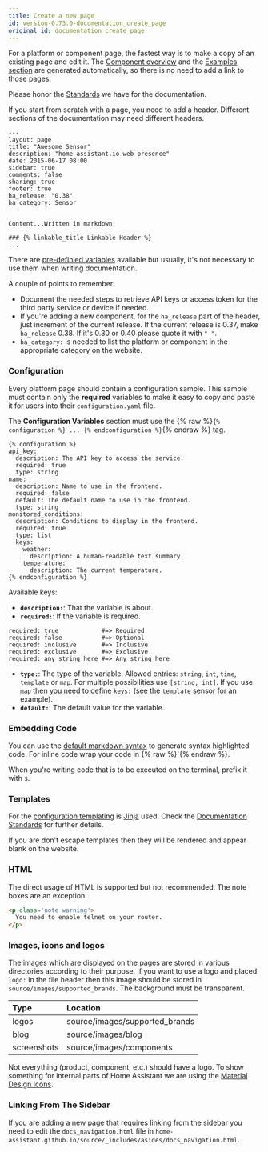 ```yaml
---
title: Create a new page
id: version-0.73.0-documentation_create_page
original_id: documentation_create_page
---
```


For a platform or component page, the fastest way is to make a copy of an existing page and edit it. The [Component overview](https://www.home-assistant.io/components/) and the [Examples section](https://www.home-assistant.io/cookbook/) are generated automatically, so there is no need to add a link to those pages.

Please honor the [Standards](documentation_standards.md) we have for the documentation.

If you start from scratch with a page, you need to add a header. Different sections of the documentation may need different headers.

```text
---
layout: page
title: "Awesome Sensor"
description: "home-assistant.io web presence"
date: 2015-06-17 08:00
sidebar: true
comments: false
sharing: true
footer: true
ha_release: "0.38"
ha_category: Sensor
---

Content...Written in markdown. 

### {% linkable_title Linkable Header %}
...
```

There are [pre-definied variables](https://jekyllrb.com/docs/variables/) available but usually, it's not necessary to use them when writing documentation.

A couple of points to remember:

- Document the needed steps to retrieve API keys or access token for the third party service or device if needed.
- If you're adding a new component, for the `ha_release` part of the header, just increment of the current release. If the current release is 0.37, make `ha_release` 0.38. If it's 0.30 or 0.40 please quote it with `" "`.
- `ha_category:` is needed to list the platform or component in the appropriate category on the website.

### Configuration

Every platform page should contain a configuration sample. This sample must contain only the **required** variables to make it easy to copy and paste it for users into their `configuration.yaml` file.

The **Configuration Variables** section must use the {% raw %}`{% configuration %} ... {% endconfiguration %}`{% endraw %} tag.

```text
{% configuration %}
api_key:
  description: The API key to access the service.
  required: true
  type: string
name:
  description: Name to use in the frontend.
  required: false
  default: The default name to use in the frontend.
  type: string
monitored_conditions:
  description: Conditions to display in the frontend.
  required: true
  type: list
  keys:
    weather:
      description: A human-readable text summary.
    temperature:
      description: The current temperature.
{% endconfiguration %}

```

Available keys:

- **`description:`**: That the variable is about.
- **`required:`**: If the variable is required.

```text
required: true            #=> Required
required: false           #=> Optional
required: inclusive       #=> Inclusive
required: exclusive       #=> Exclusive
required: any string here #=> Any string here
```
- **`type:`**: The type of the variable. Allowed entries: `string`, `int`, `time`, `template` or `map`. For multiple possibilities use `[string, int]`. If you use `map` then you need to define `keys:` (see the [`template` sensor](/components/sensor.template/) for an example).
- **`default:`**: The default value for the variable.

### Embedding Code

You can use the [default markdown syntax](https://github.com/adam-p/markdown-here/wiki/Markdown-Cheatsheet#code) to generate syntax highlighted code. For inline code wrap your code in {% raw %}`{% endraw %}. 

When you're writing code that is to be executed on the terminal, prefix it with `$`.

### Templates

For the [configuration templating](https://www.home-assistant.io/docs/configuration/templating/) is [Jinja](http://jinja.pocoo.org/) used. Check the [Documentation Standards](documentation_standards.md) for further details.

If you are don't escape templates then they will be rendered and appear blank on the website.

### HTML

The direct usage of HTML is supported but not recommended. The note boxes are an exception.

```html
<p class='note warning'>
  You need to enable telnet on your router. 
</p>
```

### Images, icons and logos

The images which are displayed on the pages are stored in various directories according to their purpose. If you want to use a logo and placed `logo:` in the file header then this image should be stored in `source/images/supported_brands`. The background must be transparent.

| Type         | Location                                      |
| :----------- |:----------------------------------------------|
| logos        | source/images/supported_brands                |
| blog         | source/images/blog                            |
| screenshots  | source/images/components                      |

Not everything (product, component, etc.) should have a logo. To show something for internal parts of Home Assistant we are using the [Material Design Icons](https://materialdesignicons.com/).

### Linking From The Sidebar

If you are adding a new page that requires linking from the sidebar you need to edit the `docs_navigation.html` file in `home-assistant.github.io/source/_includes/asides/docs_navigation.html`.
